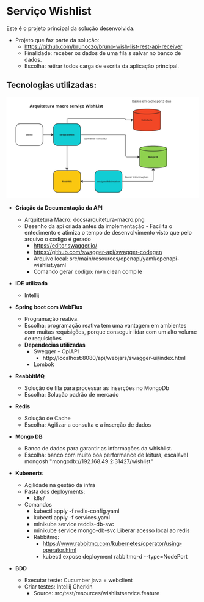 # Serviço Wishlist

Este é o projeto principal da solução desenvolvida. 

* Projeto que faz parte da solução:
  * https://github.com/brunoczo/bruno-wish-list-rest-api-receiver 
  * Finalidade: receber os dados de uma fila s salvar no banco de dados.
  * Escolha: retirar todos carga de escrita da aplicação principal.


## Tecnologias utilizadas:
![Alt text](docs/arquitetura_macro.png?raw=true "Title")
* **Criação da Documentação da API**
    * Arquitetura Macro: docs/arquitetura-macro.png
    * Desenho da api criada antes da implementação - Facilita o entedimento e atimiza o tempo de desenvolvimento  visto que pelo arquivo o codigo é gerado
        * https://editor.swagger.io/
        * https://github.com/swagger-api/swagger-codegen
        * Arquivo local: src/main/resources/openapi/yaml/openapi-wishlist.yaml
        * Comando gerar codigo:  mvn clean compile

* **IDE utilizada**
  * Intellij

* **Spring boot com WebFlux**
    * Programação reativa.
    * Escolha: programação reativa tem uma vantagem em ambientes com muitas requisições, porque conseguir lidar com um alto volume de requisições
    * **Dependecias utilizadas**
        * Swegger - OpiAPI
            * http://localhost:8080/api/webjars/swagger-ui/index.html
        * Lombok

* **ReabbitMQ**
    * Solução de fila para processar as inserções no MongoDb
    * Escolha: Solução padrão de mercado

* **Redis**
    * Solução de Cache
    * Escolha: Agilizar a consulta e a inserção de dados

* **Mongo DB**
    * Banco de dados para garantir as informações da whishlist.
    * Escolha: banco com muito boa performance de  leitura, escalável
      mongosh "mongodb://192.168.49.2:31427/wishlist"

* **Kubenerts**
    * Agilidade na gestão da infra
    * Pasta dos deployments:
      * k8s/
    * Comandos 
      * kubectl apply -f redis-config.yaml
      * kubectl apply -f services.yaml
      * minikube service   reddis-db-svc
      * minikube service  mongo-db-svc
        Liberar acesso local ao redis
      * Rabbitmq:
        * https://www.rabbitmq.com/kubernetes/operator/using-operator.html
        * kubectl expose deployment rabbitmq-d --type=NodePort

* **BDD**
  * Executar teste: Cucumber java + webclient
  * Criar testes: Intellij Gherkin
    * Source: src/test/resources/wishlistservice.feature

